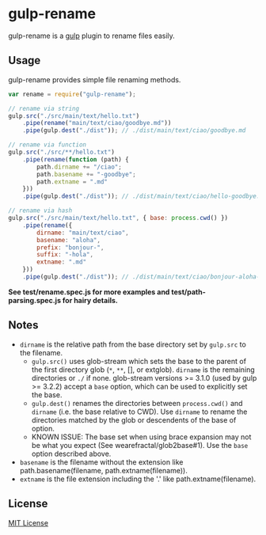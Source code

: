 # gulp-rename

gulp-rename is a [gulp](https://github.com/wearefractal/gulp) plugin to rename files easily.

## Usage

gulp-rename provides simple file renaming methods.

```javascript
var rename = require("gulp-rename");

// rename via string
gulp.src("./src/main/text/hello.txt")
	.pipe(rename("main/text/ciao/goodbye.md"))
	.pipe(gulp.dest("./dist")); // ./dist/main/text/ciao/goodbye.md

// rename via function
gulp.src("./src/**/hello.txt")
	.pipe(rename(function (path) {
		path.dirname += "/ciao";
		path.basename += "-goodbye";
		path.extname = ".md"
	}))
	.pipe(gulp.dest("./dist")); // ./dist/main/text/ciao/hello-goodbye.md

// rename via hash
gulp.src("./src/main/text/hello.txt", { base: process.cwd() })
	.pipe(rename({
		dirname: "main/text/ciao",
		basename: "aloha",
		prefix: "bonjour-",
		suffix: "-hola",
		extname: ".md"
	}))
	.pipe(gulp.dest("./dist")); // ./dist/main/text/ciao/bonjour-aloha-hola.md
```

**See test/rename.spec.js for more examples and test/path-parsing.spec.js for hairy details.**

## Notes

* `dirname` is the relative path from the base directory set by `gulp.src` to the filename.
  * `gulp.src()` uses glob-stream which sets the base to the parent of the first directory glob (`*`, `**`, [], or extglob). `dirname` is the remaining directories or `./` if none. glob-stream versions >= 3.1.0 (used by gulp >= 3.2.2) accept a `base` option, which can be used to explicitly set the base.
  * `gulp.dest()` renames the directories between `process.cwd()` and `dirname` (i.e. the base relative to CWD). Use `dirname` to rename the directories matched by the glob or descendents of the base of option.
  * KNOWN ISSUE: The base set when using brace expansion may not be what you expect (See wearefractal/glob2base#1). Use the `base` option described above.
* `basename` is the filename without the extension like path.basename(filename, path.extname(filename)).
* `extname` is the file extension including the '.' like path.extname(filename).

## License

[MIT License](http://en.wikipedia.org/wiki/MIT_License)
